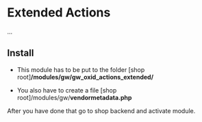 # Extended Actions

...

## Install
- This module has to be put to the folder
\[shop root\]**/modules/gw/gw_oxid_actions_extended/**

- You also have to create a file
\[shop root\]/modules/gw/**vendormetadata.php**

After you have done that go to shop backend and activate module.
    